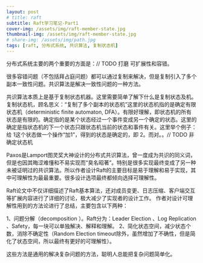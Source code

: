 ```yaml
---
layout: post
# title: raft
subtitle: Raft学习笔记-Part1
cover-img: /assets/img/raft-member-state.jpg
thumbnail-img: /assets/img/raft-member-state.jpg
# share-img: /assets/img/path.jpg
tags: [raft, 分布式系统, 共识算法, 复制状态机]
---
```


分布式系统主要的两个重要的方面是：// TODO 打磨 可扩展性和容错。

很多容错问题（不包括拜占庭问题）都可以通过复制来解决，但是复制引入了多个副本一致性问题。共识算法是解决一致性问题的一种方法。

共识算法本质上是基于复制状态机器。这里需要简单了解下什么是复制状态及机。
复制状态机，顾名思义：“复制了多个副本的状态机”这里的状态机指的是确定有限状态机（deterministic finite automaton, DFA）。有限好理解，即状态机的所有状态是有限的。确定指的是某个状态经过一个事件变成另一个确定的状态。这里的确定是指状态机的下一个状态只跟状态机当前的状态和事件有关。这里举个例子：给 1这个状态做一个操作“加1”，得到的状态是确定的，即 2。而对。。// TODO 非确定状态机

Paxos是Lamport图灵奖大神设计的分布式共识算法，曾一度成为共识的同义词，但是也因其晦涩难懂和不易实现而“臭名昭著”。特别是很多实现最终变成了另一种未被证明过的共识算法。所以作者设计Raft的主要目标是易于理解和易于实现，其中可理解性为最最重要。很多设计选项最终都倾向选择可理解性。

Raft论文中不仅详细描述了Raft基本算法，还对成员变更、日志压缩、客户端交互等扩展内容进行了详细的讨论，极大减少了实现者的设计工作。
作者对设计可理解性用到的方法论进行了总结，主要包含以下两种：

1、问题分解（decomposition ）。Raft分为：Leader Election 、Log Replication 、Safety，每一块可以单独解决、解释和理解。
2、简化状态空间，减少状态个数，消除不确定性（Random Election timeout除外，虽然增加了不确性，但是简化了状态空间，所以最终有更好的可理解性）。

这些方法是通用的解决复杂问题的方法，聪明人总能把复杂问题简单化。